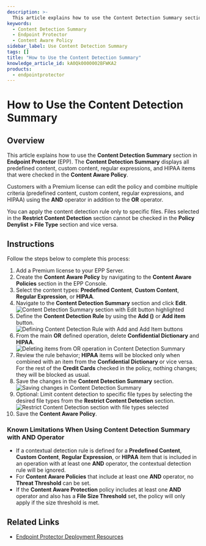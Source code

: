 ```yaml
---
description: >-
  This article explains how to use the Content Detection Summary section in Endpoint Protector (EPP) to manage content detection rules effectively.
keywords:
  - Content Detection Summary
  - Endpoint Protector
  - Content Aware Policy
sidebar_label: Use Content Detection Summary
tags: []
title: "How to Use the Content Detection Summary"
knowledge_article_id: kA0Qk0000002BFWKA2
products:
  - endpointprotector
---
```


# How to Use the Content Detection Summary

## Overview

This article explains how to use the **Content Detection Summary** section in **Endpoint Protector** (EPP). The **Content Detection Summary** displays all predefined content, custom content, regular expressions, and HIPAA items that were checked in the **Content Aware Policy**.

Customers with a Premium license can edit the policy and combine multiple criteria (predefined content, custom content, regular expressions, and HIPAA) using the **AND** operator in addition to the **OR** operator.

You can apply the content detection rule only to specific files. Files selected in the **Restrict Content Detection** section cannot be checked in the **Policy Denylist > File Type** section and vice versa.

## Instructions

Follow the steps below to complete this process:

1. Add a Premium license to your EPP Server.
2. Create the **Content Aware Policy** by navigating to the **Content Aware Policies** section in the EPP Console.
3. Select the content types: **Predefined Content**, **Custom Content**, **Regular Expression**, or **HIPAA**.
4. Navigate to the **Content Detection Summary** section and click **Edit**.  
   ![Content Detection Summary section with Edit button highlighted](https://www.endpointprotector.com//images/img/support/endpoint-protector-how-to-use-content-detection-summary-1.png)
5. Define the **Content Detection Rule** by using the **Add ()** or **Add item** button.  
   ![Defining Content Detection Rule with Add and Add Item buttons](https://www.endpointprotector.com//images/img/support/endpoint-protector-how-to-use-content-detection-summary-4.png)
6. From the main **OR** defined operation, delete **Confidential Dictionary** and **HIPAA**.  
   ![Deleting items from OR operation in Content Detection Summary](https://www.endpointprotector.com//images/img/support/endpoint-protector-how-to-use-content-detection-summary-6.png)
7. Review the rule behavior; **HIPAA** items will be blocked only when combined with an item from the **Confidential Dictionary** or vice versa. For the rest of the **Credit Cards** checked in the policy, nothing changes; they will be blocked as usual.
8. Save the changes in the **Content Detection Summary** section.  
   ![Saving changes in Content Detection Summary](https://www.endpointprotector.com//images/img/support/endpoint-protector-how-to-use-content-detection-summary-5.png)
9. Optional: Limit content detection to specific file types by selecting the desired file types from the **Restrict Content Detection** section.  
   ![Restrict Content Detection section with file types selected](https://www.endpointprotector.com//images/img/support/endpoint-protector-how-to-use-content-detection-summary-2.png)
10. Save the **Content Aware Policy**.

### Known Limitations When Using Content Detection Summary with AND Operator

- If a contextual detection rule is defined for a **Predefined Content**, **Custom Content**, **Regular Expression**, or **HIPAA** item that is included in an operation with at least one **AND** operator, the contextual detection rule will be ignored.
- For **Content Aware Policies** that include at least one **AND** operator, no **Threat Threshold** can be set.
- If the **Content Aware Protection** policy includes at least one **AND** operator and also has a **File Size Threshold** set, the policy will only apply if the size threshold is met.

## Related Links

- [Endpoint Protector Deployment Resources](/docs/endpointprotector/5.9.4.2/index)